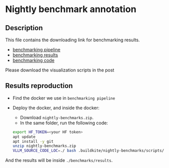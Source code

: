 # Nightly benchmark annotation

## Description

This file contains the downloading link for benchmarking results.

- [benchmarking pipeline](artifact://nightly-pipeline.yaml)
- [benchmarking results](artifact://results.zip)
- [benchmarking code](artifact://nightly-benchmarks.zip)

Please download the visualization scripts in the post

## Results reproduction

- Find the docker we use in `benchmarking pipeline`
- Deploy the docker, and inside the docker:
    - Download `nightly-benchmarks.zip`.
    - In the same folder, run the following code:

    ```bash
    export HF_TOKEN=<your HF token>
    apt update
    apt install -y git
    unzip nightly-benchmarks.zip
    VLLM_SOURCE_CODE_LOC=./ bash .buildkite/nightly-benchmarks/scripts/run-nightly-benchmarks.sh
    ```

And the results will be inside `./benchmarks/results`.
